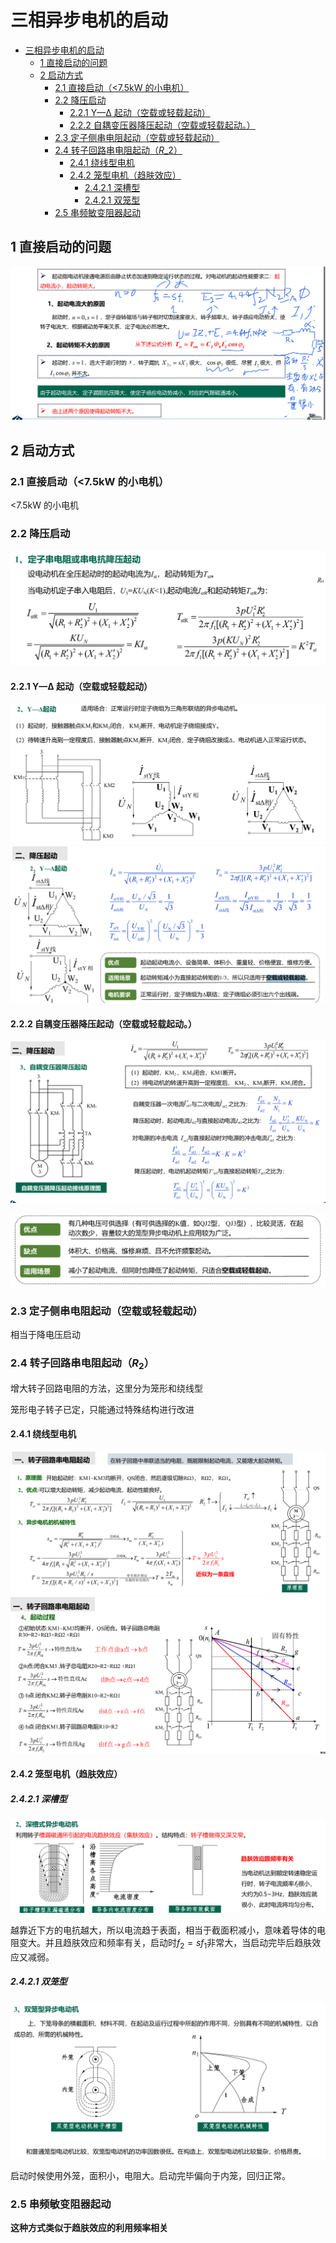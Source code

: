 # 三相异步电机的启动
- [三相异步电机的启动](#三相异步电机的启动)
  - [1 直接启动的问题](#1-直接启动的问题)
  - [2 启动方式](#2-启动方式)
    - [2.1 直接启动（\<7.5kW 的小电机）](#21-直接启动75kw-的小电机)
    - [2.2 降压启动](#22-降压启动)
      - [2.2.1 Y—Δ 起动（空载或轻载起动）](#221-yδ-起动空载或轻载起动)
      - [2.2.2 自耦变压器降压起动（空载或轻载起动。）](#222-自耦变压器降压起动空载或轻载起动)
    - [2.3 定子侧串电阻起动（空载或轻载起动）](#23-定子侧串电阻起动空载或轻载起动)
    - [2.4 转子回路串电阻起动（$R\_2$）](#24-转子回路串电阻起动r_2)
      - [2.4.1 绕线型电机](#241-绕线型电机)
      - [2.4.2 笼型电机（趋肤效应）](#242-笼型电机趋肤效应)
        - [2.4.2.1 深槽型](#2421-深槽型)
        - [2.4.2.1 双笼型](#2421-双笼型)
    - [2.5 串频敏变阻器起动](#25-串频敏变阻器起动)

## 1 直接启动的问题

![alt text](image-10.png)

## 2 启动方式

### 2.1 直接启动（<7.5kW 的小电机）

<7.5kW 的小电机

### 2.2 降压启动

![alt text](image-11.png)

#### 2.2.1 Y—Δ 起动（空载或轻载起动）

![alt text](image-12.png)
![alt text](image-13.png)

#### 2.2.2 自耦变压器降压起动（空载或轻载起动。）

![alt text](image-14.png)

![alt text](image-15.png)

### 2.3 定子侧串电阻起动（空载或轻载起动）

相当于降电压启动

### 2.4 转子回路串电阻起动（$R_2$）

增大转子回路电阻的方法，这里分为笼形和绕线型

笼形电子转子已定，只能通过特殊结构进行改进

#### 2.4.1 绕线型电机

![alt text](image-18.png)
![alt text](image-19.png)

#### 2.4.2 笼型电机（趋肤效应）

##### 2.4.2.1 深槽型

![alt text](image-16.png)

越靠近下方的电抗越大，所以电流趋于表面，相当于截面积减小，意味着导体的电阻变大。并且趋肤效应和频率有关，启动时$f_2 = sf_1$非常大，当启动完毕后趋肤效应又减弱。

##### 2.4.2.1 双笼型

![alt text](image-17.png)

启动时候使用外笼，面积小，电阻大。启动完毕偏向于内笼，回归正常。


### 2.5 串频敏变阻器起动

**这种方式类似于趋肤效应的利用频率相关**

